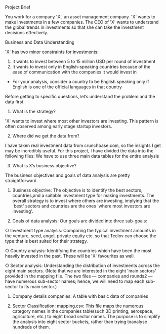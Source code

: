Project Brief

You work for a company 'X', an asset management company. 'X' wants to make investments in a few companies. The CEO of 'X' wants to understand the global 
trends in investments so that she can take the investment decisions effectively.

Business and Data Understanding

'X' has two minor constraints for investments:
1. It wants to invest between 5 to 15 million USD per round of investment
2. It wants to invest only in English-speaking countries because of the ease of communication with the companies it would invest in
* For your analysis, consider a country to be English speaking only if English is one of the official languages in that country

Before getting to specific questions, let’s understand the problem and the data first.

1. What is the strategy?

'X' wants to invest where most other investors are investing. This pattern is
often observed among early stage startup investors.

2. Where did we get the data from?

I have taken real investment data from crunchbase.com, so the insights I get may be incredibly useful. For this project, I have divided the data into the following files:
We have to use three main data tables for the entire analysis

3. What is X’s business objective?

The business objectives and goals of data analysis are pretty straightforward.
 
  1. Business objective: The objective is to identify the best sectors, countries,and a suitable investment type for making investments. The overall strategy is to invest where others are investing, implying that the 'best' sectors and countries are the ones 'where most investors are investing'.

  2. Goals of data analysis: Our goals are divided into three sub-goals:
  
○ Investment type analysis: Comparing the typical investment amounts in the venture, seed, angel, private equity etc. so that Teclov can choose the type that is best suited for their strategy.

○ Country analysis: Identifying the countries which have been the most heavily invested in the past. These will be 'X' favourites as well.

○ Sector analysis: Understanding the distribution of investments across the eight main sectors. (Note that we are interested in the eight 'main sectors' provided in the mapping file. The two files — companies and rounds2 — have numerous sub-sector names; hence, we will need to map each sub-sector to its main sector.)
  
  1. Company details
companies: A table with basic data of companies
  
  2. Sector Classification:
mapping.csv: This file maps the numerous category names in the companies table(such 3D printing, aerospace, agriculture, etc.) to eight broad sector names. The purpose is to simplify the analysis into eight sector buckets, rather than trying toanalyse hundreds of them.
